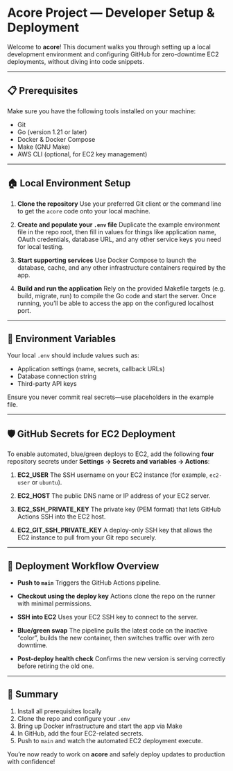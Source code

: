 # Acore Project — Developer Setup & Deployment

Welcome to **acore**! This document walks you through setting up a local development environment and configuring GitHub for zero-downtime EC2 deployments, without diving into code snippets.

---

## 📋 Prerequisites

Make sure you have the following tools installed on your machine:

- Git
- Go (version 1.21 or later)
- Docker & Docker Compose
- Make (GNU Make)
- AWS CLI (optional, for EC2 key management)

---

## 🏠 Local Environment Setup

1. **Clone the repository**
   Use your preferred Git client or the command line to get the `acore` code onto your local machine.

2. **Create and populate your `.env` file**
   Duplicate the example environment file in the repo root, then fill in values for things like application name, OAuth credentials, database URL, and any other service keys you need for local testing.

3. **Start supporting services**
   Use Docker Compose to launch the database, cache, and any other infrastructure containers required by the app.

4. **Build and run the application**
   Rely on the provided Makefile targets (e.g. build, migrate, run) to compile the Go code and start the server. Once running, you’ll be able to access the app on the configured localhost port.

---

## 🔑 Environment Variables

Your local `.env` should include values such as:

- Application settings (name, secrets, callback URLs)
- Database connection string
- Third-party API keys

Ensure you never commit real secrets—use placeholders in the example file.

---

## 🛡️ GitHub Secrets for EC2 Deployment

To enable automated, blue/green deploys to EC2, add the following **four** repository secrets under **Settings → Secrets and variables → Actions**:

1. **EC2_USER**
   The SSH username on your EC2 instance (for example, `ec2-user` or `ubuntu`).

2. **EC2_HOST**
   The public DNS name or IP address of your EC2 server.

3. **EC2_SSH_PRIVATE_KEY**
   The private key (PEM format) that lets GitHub Actions SSH into the EC2 host.

4. **EC2_GIT_SSH_PRIVATE_KEY**
   A deploy-only SSH key that allows the EC2 instance to pull from your Git repo securely.

---

## 🚀 Deployment Workflow Overview

- **Push to `main`**
  Triggers the GitHub Actions pipeline.

- **Checkout using the deploy key**
  Actions clone the repo on the runner with minimal permissions.

- **SSH into EC2**
  Uses your EC2 SSH key to connect to the server.

- **Blue/green swap**
  The pipeline pulls the latest code on the inactive “color”, builds the new container, then switches traffic over with zero downtime.

- **Post-deploy health check**
  Confirms the new version is serving correctly before retiring the old one.

---

## 🎯 Summary

1. Install all prerequisites locally
2. Clone the repo and configure your `.env`
3. Bring up Docker infrastructure and start the app via Make
4. In GitHub, add the four EC2-related secrets.
5. Push to `main` and watch the automated EC2 deployment execute.

You’re now ready to work on **acore** and safely deploy updates to production with confidence!
